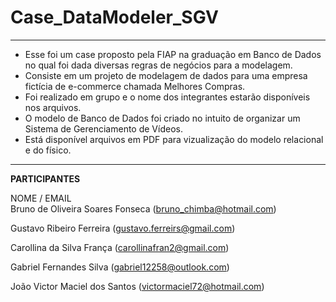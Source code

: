 # Case_DataModeler_SGV
---
* Esse foi um case proposto pela FIAP na graduação em Banco de Dados no qual foi dada diversas regras de negócios para a modelagem.
* Consiste em um projeto de modelagem de dados para uma empresa fictícia de e-commerce chamada Melhores Compras.
* Foi realizado em grupo e o nome dos integrantes estarão disponíveis nos arquivos.
* O modelo de Banco de Dados foi criado no intuito de organizar um Sistema de Gerenciamento de Vídeos.
* Está disponível arquivos em PDF para vizualização do modelo relacional e do físico.

---

**PARTICIPANTES**
      
NOME / EMAIL                                 
Bruno de Oliveira Soares Fonseca (bruno_chimba@hotmail.com)

Gustavo Ribeiro Ferreira  (gustavo.ferreirs@gmail.com)

Carollina da Silva França  (carollinafran2@gmail.com)

Gabriel Fernandes Silva  (gabriel12258@outlook.com)

João Victor Maciel dos Santos (victormaciel72@hotmail.com)
